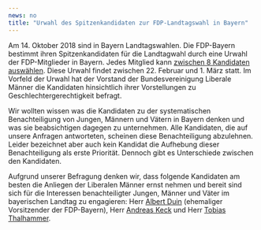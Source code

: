 ```yaml
---
news: no
title: "Urwahl des Spitzenkandidaten zur FDP-Landtagswahl in Bayern"
---
```


Am 14. Oktober 2018 sind in Bayern Landtagswahlen. Die FDP-Bayern bestimmt ihren Spitzenkandidaten für die Landtagwahl durch eine Urwahl der FDP-Mitglieder in Bayern. Jedes Mitglied kann [zwischen 8 Kandidaten auswählen](https://fdp-bayern.de/urwahl/kandidaten/). Diese Urwahl findet zwischen 22. Februar und 1. März statt. Im Vorfeld der Urwahl hat der Vorstand der Bundesvereinigung Liberale Männer die Kandidaten hinsichtlich ihrer Vorstellungen zu Geschlechtergerechtigkeit befragt. 

Wir wollten wissen was die Kandidaten zu der systematischen Benachteiligung von Jungen, Männern und Vätern in Bayern denken und was sie beabsichtigen dagegen zu unternehmen. Alle Kandidaten, die auf unsere Anfragen antworteten, scheinen diese Benachteiligung abzulehnen. Leider bezeichnet aber auch kein Kandidat die Aufhebung dieser Benachteiligung als erste Priorität. Dennoch gibt es Unterschiede zwischen den Kandidaten. 

Aufgrund unserer Befragung denken wir, dass folgende Kandidaten am besten die Anliegen der Liberalen Männer ernst nehmen und bereit sind sich für die Interessen benachteiligter Jungen, Männer und Väter im bayerischen Landtag zu engagieren: Herr [Albert Duin](https://fdp-bayern.de/wp-content/uploads/2018/01/Vorstellung-zur-FDP-Spitzenkandidatur-f%C3%BCr-die-Landtagswahl-in-Bayern-2018.pdf) (ehemaliger Vorsitzender der FDP-Bayern), Herr [Andreas Keck](https://fdp-bayern.de/wp-content/uploads/2018/01/Bewerbung-Spitzenkandidatur.pdf) und Herr [Tobias Thalhammer](https://fdp-bayern.de/wp-content/uploads/2018/02/Urwahl_Tobias-Thalhammer.pdf).
